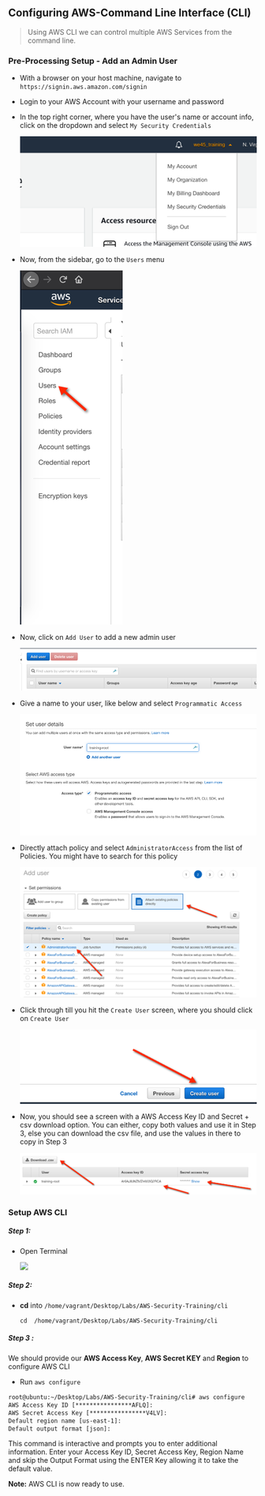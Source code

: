 ## Configuring AWS-Command Line Interface (CLI)
>Using AWS CLI we can control multiple AWS Services from 
the command line.


### Pre-Processing Setup - Add an Admin User

* With a browser on your host machine, navigate to `https://signin.aws.amazon.com/signin`
* Login to your AWS Account with your username and password
* In the top right corner, where you have the user's name or account info, click on the dropdown and select `My Security Credentials`

    ![](img/security_creds.png)

* Now, from the sidebar, go to the `Users` menu

    ![](img/users_menu.png)

* Now, click on `Add User` to add a new admin user

    ![](img/add_user.png)

* Give a name to your user, like below and select `Programmatic Access`

    ![](img/add_root_user.png)

* Directly attach policy and select `AdministratorAccess` from the list of Policies. You might have to search for this policy

    ![](img/admin_access.png)
    
* Click through till you hit the `Create User` screen, where you should click on `Create User`

	![](img/create_user.png)
	
* Now, you should see a screen with a AWS Access Key ID and Secret + csv download option. You can either, copy both values and use it in Step 3, else you can download the csv file, and use the values in there to copy in Step 3

	![](img/copy_token.png)
	

### Setup AWS CLI

##### Step 1:

* Open Terminal

	![](img/terminal.png)

##### Step 2:

*  **cd** into  `/home/vagrant/Desktop/Labs/AWS-Security-Training/cli`

    ```commandline
    cd  /home/vagrant/Desktop/Labs/AWS-Security-Training/cli
    ```


##### Step 3 :

We should provide our **AWS Access Key**, **AWS Secret KEY** and **Region** to configure AWS CLI

* Run `aws configure`

```commandline
root@ubuntu:~/Desktop/Labs/AWS-Security-Training/cli# aws configure
AWS Access Key ID [****************AFLQ]: 
AWS Secret Access Key [****************V4LV]: 
Default region name [us-east-1]: 
Default output format [json]: 
```

This command is interactive and prompts you to enter additional information. Enter your Access Key ID, Secret Access Key, Region Name and skip the Output Format using the ENTER Key allowing it to take the default value.



**Note:**  AWS CLI is now ready to use.

